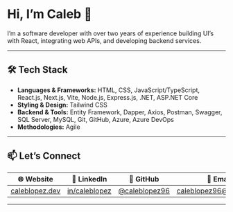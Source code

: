 # Hi, I’m Caleb 👋

I’m a software developer with over two years of experience building UI’s with React, integrating web APIs, and developing backend services.

---

## 🛠️ Tech Stack

- **Languages & Frameworks:** HTML, CSS, JavaScript/TypeScript, React.js, Next.js, Vite, Node.js, Express.js, .NET, ASP.NET Core  
- **Styling & Design:** Tailwind CSS  
- **Backend & Tools:** Entity Framework, Dapper, Axios, Postman, Swagger, SQL Server, MySQL, Git, GitHub, Azure, Azure DevOps  
- **Methodologies:** Agile

---

## 📫 Let’s Connect

| 🌐 Website | 💼 LinkedIn | 🐙 GitHub | 📧 Email |
| :----------: | :--------: | :--------: | :-------: |
| [caleblopez.dev](https://caleblopez.dev/) | [in/caleblopez](https://www.linkedin.com/in/caleblopez96/) | [@caleblopez96](https://github.com/caleblopez96) | [caleblopez96@gmail.com](mailto:caleblopez96@gmail.com) |

---
